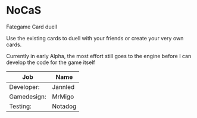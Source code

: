 # NoCaS
Fategame Card duell

Use the existing cards to duell with your friends or create your very own cards.

Currently in early Alpha, the most effort still goes to the engine before I can develop the code for the game itself

| Job         | Name    |
|-------------|---------|
| Developer:  | Jannled |
| Gamedesign: | MrMigo  |
| Testing:    | Notadog |
